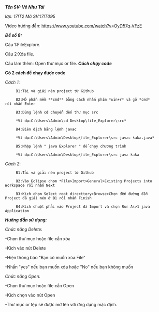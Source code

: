 ***Tên SV: Võ Như Tài***

*lớp: 17IT2    Mã SV:17IT095*

Video hướng đẫn: https://www.youtube.com/watch?v=OyD57q-VFzE


  ***Đề số 8:***
  
Câu 1:FileExplore.

Câu 2:Xóa file.

Câu làm thêm: Open thư mục or file.
***Cách chạy code***

**Có 2 cách để chạy được code**

*Cách 1*:

         B1:Tải và giải nén project từ Github
         
         B2:Mở phần mềm **cmd** bằng cách nhấn phím *win+r* và gõ *cmd* rồi nhấn Enter
         
         B3:Dùng lệnh cd chuyển đến thư mục src
         
         *Ví dụ:C:\Users\Admin\cd Desktop\file_Explorer\src*
         
         B4:Biên dịch bằng lệnh javac
         
         *Ví dụ:C:\Users\Admin\Desktop\file_Explorer\src javac kaka.java*
         
         B5:Nhập lệnh " java Explorer " để chạy chương trình 
         
         *Ví dụ:C:\Users\Admin\Desktop\file_Explorer\src java kaka
       
*Cách 2*:
         
         B1:Tải và giải nén project từ Github
         
         B2:Vào Eclipse chọn *File>Import>General>Existing Projects into Workspace rồi nhấn Next
         
         B3:Kích chọn Select root directtory>Browse>Chọn đến đường đẫn Project đã giải nén ở B1 rồi nhấn Finish
         
         B4:Kích chuột phải vào Project đã Import và chọn Run As>1 java Application
         
        
***Hướng đẫn sử dụng:***

*Chức năng Delete:*

  -Chọn thư mục hoặc file cần xóa
  
  -Kích vào nút Delete
  
  -Hiện thông báo "Bạn có muốn xóa File"
  
  -Nhấn "yes" nếu bạn muốn xóa hoặc "No" nếu bạn không muốn
  
*Chức năng Open:*

  -Chọn thư mục hoặc file cần Open
  
  -Kích chọn vào nút Open
  
  -Thư mục or tệp sẽ được mở lên với ứng dụng mặc định.
  



